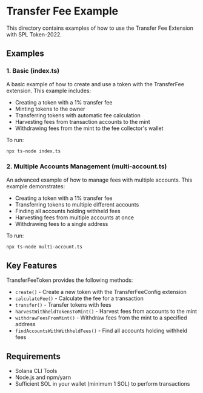 # Transfer Fee Example

This directory contains examples of how to use the Transfer Fee Extension with SPL Token-2022.

## Examples

### 1. Basic (index.ts)

A basic example of how to create and use a token with the TransferFee extension. This example includes:

- Creating a token with a 1% transfer fee
- Minting tokens to the owner
- Transferring tokens with automatic fee calculation
- Harvesting fees from transaction accounts to the mint
- Withdrawing fees from the mint to the fee collector's wallet

To run:
```bash
npx ts-node index.ts
```

### 2. Multiple Accounts Management (multi-account.ts)

An advanced example of how to manage fees with multiple accounts. This example demonstrates:

- Creating a token with a 1% transfer fee
- Transferring tokens to multiple different accounts
- Finding all accounts holding withheld fees
- Harvesting fees from multiple accounts at once
- Withdrawing fees to a single address

To run:
```bash
npx ts-node multi-account.ts
```

## Key Features

TransferFeeToken provides the following methods:

- `create()` - Create a new token with the TransferFeeConfig extension
- `calculateFee()` - Calculate the fee for a transaction
- `transfer()` - Transfer tokens with fees
- `harvestWithheldTokensToMint()` - Harvest fees from accounts to the mint
- `withdrawFeesFromMint()` - Withdraw fees from the mint to a specified address
- `findAccountsWithWithheldFees()` - Find all accounts holding withheld fees

## Requirements

- Solana CLI Tools
- Node.js and npm/yarn
- Sufficient SOL in your wallet (minimum 1 SOL) to perform transactions 